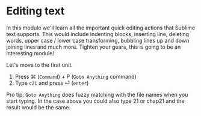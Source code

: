 Editing text
=============

In this module we'll learn all the important quick editing actions that Sublime
text supports. This would include indenting blocks, inserting line, deleting
words, upper case / lower case transforming, bubbling lines up and down joining
lines and much more. Tighten your gears, this is going to be an interesting
module!

Let's move to the first unit.

1. Press ⌘ (`Command`) + P (`Goto Anything` command)
2. Type `c21` and press ⏎ (`enter`)

Pro tip: `Goto Anything` does fuzzy matching with the file names when you start
typing. In the case above you could also type 21 or chap21 and the result would
be the same.
